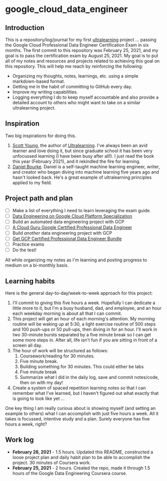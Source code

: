 # google_cloud_data_engineer

## Introduction

This is a repository/log/journal for my first [ultralearning](https://www.scotthyoung.com/blog/ultralearning/) project ... passing the Google Cloud Professional Data Engineer Certification Exam in six months. The first commit to this repository was February 25, 2021, and my goal is to pass the certification exam by August 25, 2021. My goal is to put all of my notes and resources and projects related to achieving this goal on this repository. This will help me reach by reinforcing the following:

* Organizing my thoughts, notes, learnings, etc. using a simple markdown-based format.
* Getting me in the habit of committing to GitHub every day.
* Improve my writing capabilities.
* Logging everything I do to keep myself accountable and also provide a detailed account to others who might want to take on a similar ultralearning project.

## Inspiration

Two big inspirations for doing this.
1. [Scott Young](https://www.scotthyoung.com), the author of [Ultralearning](https://www.scotthyoung.com/blog/ultralearning/). I've always been an avid learner and love doing it, but since graduate school it has been very unfocussed learning (I have been busy after all!). I just read the book this year (February 2021), and it rekindled the fire for learning.
2. [Daniel Bourke](https://www.mrdbourke.com). Daniel is a self-taught machine learning engineer, writer, and creator who began diving into machine learning five years ago and hasn't looked back. He's a great example of ultralearning principles applied to my field.

## Project path and plan

- [ ] Make a list of everything I need to learn leveraging the exam guide.
- [ ] [Data Engineering on Google Cloud Platform Specialization](https://www.coursera.org/specializations/gcp-data-machine-learning)
- [ ] Build an automated data engineering project with GCP
- [ ] [A Cloud Guru Google Certified Professional Data Engineer](https://acloudguru.com/course/google-certified-professional-data-engineer)
- [ ] Build *another* data engineering project with GCP
- [ ] [Get GCP Certified Professional Data Engineer Bundle](https://www.getgcpcertified.com/p/professional-data-engineer-bundle)
- [ ] Practice exams
- [ ] Do the test!

All while organizing my notes as I'm learning and posting progress to medium on a bi-monthly basis.

## Learning habits

Here is the general day-to-day/week-to-week approach for this project:

1. I'll commit to giving this five hours a week. Hopefully I can dedicate a little more to it, but I'm a busy husband, dad, and employee, and an hour each weekday morning is about all that I can commit.
2. This project will get an hour of each morning's attention. My morning routine will be waking up at 5:30, a light exercise routine of 500 steps and 100 push-ups or 50 pull-ups, then diving in for an hour. I'll work in two 30-minute bursts separated by a five minute break so I can get some more steps in. After all, life isn't fun if you are sitting in front of a screen all day.
3. The hour of work will be structured as follows:
    1. Coursework/reading for 30 minutes.
    2. Five minute break.
    3. Building something for 30 minutes. This could either be labs
    4. Five minute break
    5. Summarize what I did in the daily log, save and commit notes/code, then on with my day!
4. Create a system of spaced repetition learning notes so that I can remember what I've learned, but I haven't figured out what exactly that is going to look like yet ...

One key thing I am really curious about is showing myself (and setting an example to others) what I can accomplish with just five hours a week. All it takes is focussed, intentive study and a plan. Surely everyone has five hours a week, right?

## Work log

* **February 26, 2021** - 1.5 hours. Updated this README, constructed a loose project plan and daily habit plan to be able to accomplish the project. 30 minutes of Coursera work.
* **February 25, 2021** - 2 hours. Created the repo, made it through 1.5 hours of the Google Data Engineering Coursera course.
